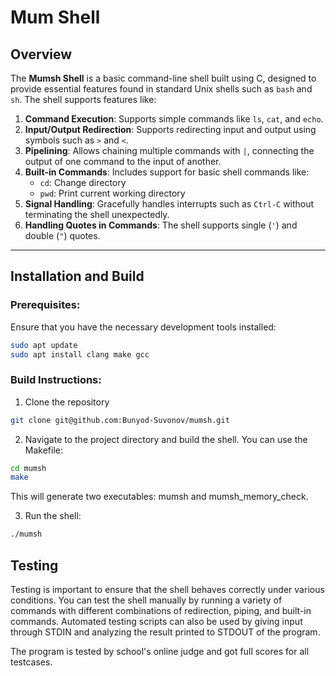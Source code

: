 # Mum Shell

## Overview

The **Mumsh Shell** is a basic command-line shell built using C, designed to provide essential features found in standard Unix shells such as `bash` and `sh`. The shell supports features like:

1. **Command Execution**: Supports simple commands like `ls`, `cat`, and `echo`.
2. **Input/Output Redirection**: Supports redirecting input and output using symbols such as `>` and `<`.
3. **Pipelining**: Allows chaining multiple commands with `|`, connecting the output of one command to the input of another.
4. **Built-in Commands**: Includes support for basic shell commands like:
   - `cd`: Change directory
   - `pwd`: Print current working directory
5. **Signal Handling**: Gracefully handles interrupts such as `Ctrl-C` without terminating the shell unexpectedly.
6. **Handling Quotes in Commands**: The shell supports single (`'`) and double (`"`) quotes.

---

## Installation and Build

### Prerequisites:
Ensure that you have the necessary development tools installed:

```bash
sudo apt update
sudo apt install clang make gcc
```

### Build Instructions:
1. Clone the repository
```bash
git clone git@github.com:Bunyod-Suvonov/mumsh.git
```
2. Navigate to the project directory and build the shell. You can use the Makefile:
```bash
cd mumsh
make
```
This will generate two executables: mumsh and mumsh_memory_check.

3. Run the shell:
```bash
./mumsh
```

## Testing

Testing is important to ensure that the shell behaves correctly under various conditions. You can test the shell manually by running a variety of commands with different combinations of redirection, piping, and built-in commands. Automated testing scripts can also be used by giving input through STDIN and analyzing the result printed to STDOUT of the program. 

The program is tested by school's online judge and got full scores for all testcases.

